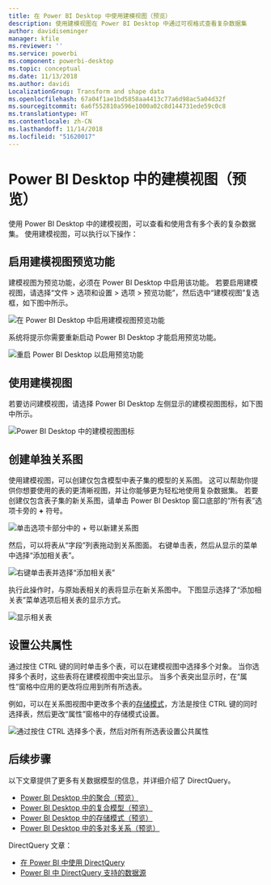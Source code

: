 ```yaml
---
title: 在 Power BI Desktop 中使用建模视图（预览）
description: 使用建模视图在 Power BI Desktop 中通过可视格式查看复杂数据集
author: davidiseminger
manager: kfile
ms.reviewer: ''
ms.service: powerbi
ms.component: powerbi-desktop
ms.topic: conceptual
ms.date: 11/13/2018
ms.author: davidi
LocalizationGroup: Transform and shape data
ms.openlocfilehash: 67a04f1ae1bd5858aa4413c77a6d98ac5a04d32f
ms.sourcegitcommit: 6a6f552810a596e1000a02c8d144731ede59c0c8
ms.translationtype: HT
ms.contentlocale: zh-CN
ms.lasthandoff: 11/14/2018
ms.locfileid: "51620017"
---
```

# <a name="modeling-view-in-power-bi-desktop-preview"></a>Power BI Desktop 中的建模视图（预览）

使用 Power BI Desktop 中的建模视图，可以查看和使用含有多个表的复杂数据集。 使用建模视图，可以执行以下操作：


## <a name="enabling-the-modeling-view-preview-feature"></a>启用建模视图预览功能

建模视图为预览功能，必须在 Power BI Desktop 中启用该功能。 若要启用建模视图，请选择“文件 > 选项和设置 > 选项 > 预览功能”，然后选中“建模视图”复选框，如下图中所示。

![在 Power BI Desktop 中启用建模视图预览功能](media/desktop-modeling-view/modeling-view_01.png)

系统将提示你需要重新启动 Power BI Desktop 才能启用预览功能。 

![重启 Power BI Desktop 以启用预览功能](media/desktop-modeling-view/modeling-view_01b.png)

## <a name="using-modeling-view"></a>使用建模视图

若要访问建模视图，请选择 Power BI Desktop 左侧显示的建模视图图标，如下图中所示。

![Power BI Desktop 中的建模视图图标](media/desktop-modeling-view/modeling-view_02.png)

## <a name="creating-separate-diagrams"></a>创建单独关系图

使用建模视图，可以创建仅包含模型中表子集的模型的关系图。 这可以帮助你提供你想要使用的表的更清晰视图，并让你能够更为轻松地使用复杂数据集。 若要创建仅包含表子集的新关系图，请单击 Power BI Desktop 窗口底部的“所有表”选项卡旁的 **+** 符号。

![单击选项卡部分中的 + 号以新建关系图](media/desktop-modeling-view/modeling-view_03.png)

然后，可以将表从“字段”列表拖动到关系图面。 右键单击表，然后从显示的菜单中选择“添加相关表”。

![右键单击表并选择“添加相关表”](media/desktop-modeling-view/modeling-view_04.png)

执行此操作时，与原始表相关的表将显示在新关系图中。 下图显示选择了“添加相关表”菜单选项后相关表的显示方式。

![显示相关表](media/desktop-modeling-view/modeling-view_05.png)

## <a name="setting-common-properties"></a>设置公共属性

通过按住 CTRL 键的同时单击多个表，可以在建模视图中选择多个对象。 当你选择多个表时，这些表将在建模视图中突出显示。 当多个表突出显示时，在“属性”窗格中应用的更改将应用到所有所选表。

例如，可以在关系图视图中更改多个表的[存储模式](desktop-storage-mode.md)，方法是按住 CTRL 键的同时选择表，然后更改“属性”窗格中的存储模式设置。

![通过按住 CTRL 选择多个表，然后对所有所选表设置公共属性](media/desktop-modeling-view/modeling-view_06.png)


## <a name="next-steps"></a>后续步骤

以下文章提供了更多有关数据模型的信息，并详细介绍了 DirectQuery。

* [Power BI Desktop 中的聚合（预览）](desktop-aggregations.md)
* [Power BI Desktop 中的复合模型（预览）](desktop-composite-models.md)
* [Power BI Desktop 中的存储模式（预览）](desktop-storage-mode.md)
* [Power BI Desktop 中的多对多关系（预览）](desktop-many-to-many-relationships.md)


DirectQuery 文章：

* [在 Power BI 中使用 DirectQuery](desktop-directquery-about.md)
* [Power BI 中 DirectQuery 支持的数据源](desktop-directquery-data-sources.md)
